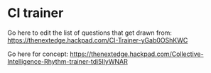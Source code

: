 # CI trainer

Go here to edit the list of questions that get drawn from: https://thenextedge.hackpad.com/CI-Trainer-yGab0OShKWC

Go here for concept: https://thenextedge.hackpad.com/Collective-Intelligence-Rhythm-trainer-tdi5IlyWNAR
